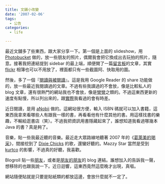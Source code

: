 ```yaml
---
title: 文舖小改變
date: '2007-02-06'
tags:
  - 公告
categories:
  - life

---
```

最近文舖多了些東西，跟大家分享一下。第一個是上面的 slideshow，用 [Photobucket](http://photobucket.com/) 做的，放一些朋友的照片，偶爾我會把它換成出去玩拍的照片，隨意。接著我把連結提到 sidebar 的最上端，順便開了一篇[留言板](http://yurenju.blogspot.com/2007/02/2007.html)的文章，其實 [flickr](http://www.flickr.com/photos/yurenju/) 相簿也可以不用放了，裡面都只有一些截圖阿、快取用的圖。  
  
然後，多了一個『[閱讀與被閱讀](http://www.google.com/reader/shared/03649413786147715392)』。這是我用 Google Reader 的 share 功能做的，放一些最近我閱讀過的文章。不過有些我讀過的不會放，像是比較私人的 blog 文章，還有很熱門的網站我也不會放，像是[彎彎](http://www.wretch.cc/blog/cwwany)之類的。不過這東西更新的速度有點慢，所以列出來的，跟[實際](http://www.google.com/reader/shared/03649413786147715392)我看過的會有時差。  
  
近日閱讀，是用 [aNobii](http://www.anobii.com/) 做的。這網站很方便，輸入 ISBN 碼就可以加入書籍，這東西我拿來看哪些人有跟我一樣的書，再看看他有什麼其他的書。用這樣找書的樂趣，不輸給逛書店（笑）。不過我把資訊用書隱藏起來了，誰想知道我看過哪幾本 Java 的書？真是夠了。  
  
音樂，貼一些我最近聽的音樂。最近走大眾路線地聽著 2007 年的《[葛萊美的喝采](http://www.grammy.com/Grammy_Awards/49th_Show/list.aspx)》，間接挖到了 [Dixie Chicks](http://www.dixiechicks.com/) 的歌，還蠻好聽的。Mazzy Star 當然是受到 [kurtco](http://www.blogger.com/profile/00189640576280746997) 的影響，不過真的好聽，我喜歡。  
  
Blogroll 貼一些[朋友](http://znikang.blogspot.com/)，或者是[朋友的朋友](http://mindspy0714.blogspot.com/index.html)的 blog 連結。誰想加入的告訴我一聲，想移除的也跟我說一下。近日迴響，這東西竟然這麼晚才出現，真嘔。  
  
網站隨便貼就是只要是貼紙類的都放這邊，會放什麼就不一定了。